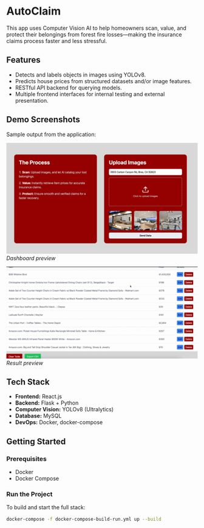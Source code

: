 # AutoClaim

This app uses Computer Vision AI to help homeowners scan, value, and protect their belongings from forest fire losses—making the insurance claims process faster and less stressful. 

## Features

- Detects and labels objects in images using YOLOv8.
- Predicts house prices from structured datasets and/or image features.
- RESTful API backend for querying models.
- Multiple frontend interfaces for internal testing and external presentation.

## Demo Screenshots

Sample output from the application:

![Upload_Image](autoclaim/assets/upload_img.png)  
*Dashboard preview*

![Result](autoclaim/assets/result.png)  
*Result preview*

## Tech Stack

- **Frontend:** React.js
- **Backend:** Flask + Python
- **Computer Vision:** YOLOv8 (Ultralytics)
- **Database:** MySQL
- **DevOps:** Docker, docker-compose

## Getting Started

### Prerequisites

- Docker
- Docker Compose

### Run the Project

To build and start the full stack:

```bash
docker-compose -f docker-compose-build-run.yml up --build
